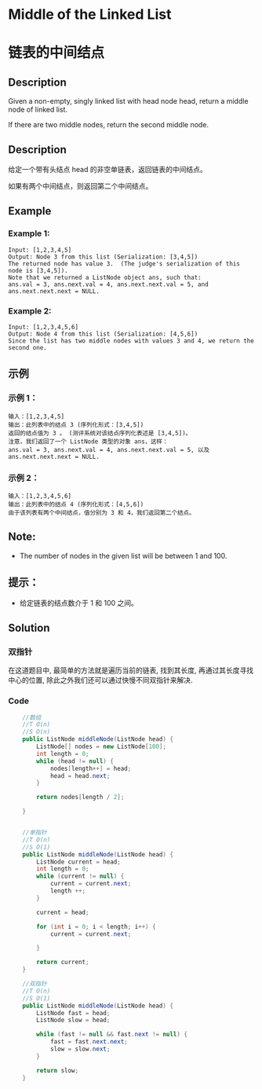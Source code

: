 # Middle of the Linked List
# 链表的中间结点

## Description
Given a non-empty, singly linked list with head node head, return a middle node of linked list.

If there are two middle nodes, return the second middle node.

## Description
给定一个带有头结点 head 的非空单链表，返回链表的中间结点。

如果有两个中间结点，则返回第二个中间结点。

## Example
### Example 1:
    Input: [1,2,3,4,5]
    Output: Node 3 from this list (Serialization: [3,4,5])
    The returned node has value 3.  (The judge's serialization of this node is [3,4,5]).
    Note that we returned a ListNode object ans, such that:
    ans.val = 3, ans.next.val = 4, ans.next.next.val = 5, and ans.next.next.next = NULL.

### Example 2:
    Input: [1,2,3,4,5,6]
    Output: Node 4 from this list (Serialization: [4,5,6])
    Since the list has two middle nodes with values 3 and 4, we return the second one.

## 示例
### 示例 1：
    输入：[1,2,3,4,5]
    输出：此列表中的结点 3 (序列化形式：[3,4,5])
    返回的结点值为 3 。 (测评系统对该结点序列化表述是 [3,4,5])。
    注意，我们返回了一个 ListNode 类型的对象 ans，这样：
    ans.val = 3, ans.next.val = 4, ans.next.next.val = 5, 以及 ans.next.next.next = NULL.
### 示例 2：
    输入：[1,2,3,4,5,6]
    输出：此列表中的结点 4 (序列化形式：[4,5,6])
    由于该列表有两个中间结点，值分别为 3 和 4，我们返回第二个结点。


## Note:
* The number of nodes in the given list will be between 1 and 100.

## 提示：
* 给定链表的结点数介于 1 和 100 之间。


## Solution
### 双指针
在这道题目中, 最简单的方法就是遍历当前的链表, 找到其长度, 再通过其长度寻找中心的位置, 除此之外我们还可以通过快慢不同双指针来解决.

### Code

```java
    //数组
    //T O(n)
    //S O(n)
    public ListNode middleNode(ListNode head) {
        ListNode[] nodes = new ListNode[100];
        int length = 0;
        while (head != null) {
            nodes[length++] = head;
            head = head.next;
        }

        return nodes[length / 2];

    }


    //单指针
    //T O(n)
    //S O(1)
    public ListNode middleNode(ListNode head) {
        ListNode current = head;
        int length = 0;
        while (current != null) {
            current = current.next;
            length ++;
        }

        current = head;

        for (int i = 0; i < length; i++) {
            current = current.next;

        }

        return current;
    }

    //双指针
    //T O(n)
    //S O(1)
    public ListNode middleNode(ListNode head) {
        ListNode fast = head;
        ListNode slow = head;

        while (fast != null && fast.next != null) {
            fast = fast.next.next;
            slow = slow.next;
        }

        return slow;
    }
```